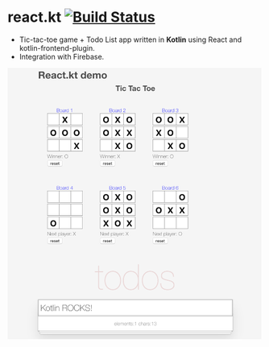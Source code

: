 # react.kt [![Build Status](https://travis-ci.org/elpassion/react.kt.svg?branch=master)](https://travis-ci.org/elpassion/react.kt)

* Tic-tac-toe game + Todo List app written in **Kotlin** using React and kotlin-frontend-plugin.
* Integration with Firebase.

<img src="readme/screen.png" width="560px">